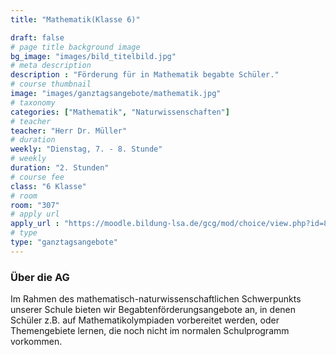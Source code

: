 ```yaml
---
title: "Mathematik(Klasse 6)"

draft: false
# page title background image
bg_image: "images/bild_titelbild.jpg"
# meta description
description : "Förderung für in Mathematik begabte Schüler."
# course thumbnail
image: "images/ganztagsangebote/mathematik.jpg"
# taxonomy
categories: ["Mathematik", "Naturwissenschaften"]
# teacher
teacher: "Herr Dr. Müller"
# duration
weekly: "Dienstag, 7. - 8. Stunde"
# weekly
duration: "2. Stunden"
# course fee
class: "6 Klasse"
# room
room: "307"
# apply url
apply_url : "https://moodle.bildung-lsa.de/gcg/mod/choice/view.php?id=828"
# type
type: "ganztagsangebote"
---
```



### Über die AG

Im Rahmen des mathematisch-naturwissenschaftlichen Schwerpunkts unserer Schule bieten wir Begabtenförderungsangebote an, in denen Schüler z.B. auf Mathematikolympiaden vorbereitet werden, oder Themengebiete lernen, die noch nicht im normalen Schulprogramm vorkommen.
